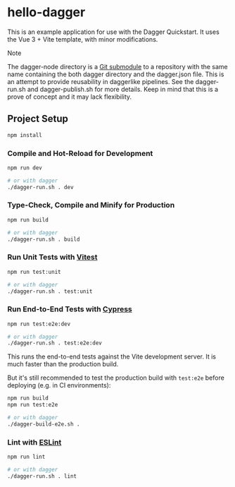 # hello-dagger

This is an example application for use with the Dagger Quickstart. It uses the Vue 3 + Vite template, with minor modifications.

> [!NOTE]  
> The dagger-node directory is a [Git submodule](https://git-scm.com/book/en/v2/Git-Tools-Submodules) to a repository with the same name containing the both dagger directory and the dagger.json file. This is an attempt to provide reusability in daggerlike pipelines. See the dagger-run.sh and dagger-publish.sh for more details. Keep in mind that this is a prove of concept and it may lack flexibility.


## Project Setup

```sh
npm install
```

### Compile and Hot-Reload for Development

```sh
npm run dev

# or with dagger
./dagger-run.sh . dev
```

### Type-Check, Compile and Minify for Production

```sh
npm run build

# or with dagger
./dagger-run.sh . build
```

### Run Unit Tests with [Vitest](https://vitest.dev/)

```sh
npm run test:unit

# or with dagger
./dagger-run.sh . test:unit
```

### Run End-to-End Tests with [Cypress](https://www.cypress.io/)

```sh
npm run test:e2e:dev

# or with dagger
./dagger-run.sh . test:e2e:dev
```

This runs the end-to-end tests against the Vite development server.
It is much faster than the production build.

But it's still recommended to test the production build with `test:e2e` before deploying (e.g. in CI environments):

```sh
npm run build
npm run test:e2e

# or with dagger
./dagger-build-e2e.sh .
```

### Lint with [ESLint](https://eslint.org/)

```sh
npm run lint

# or with dagger
./dagger-run.sh . lint
```

